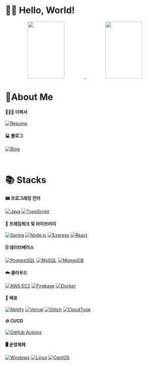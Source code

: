 # 👨‍💻 Hello, World! 

<p align="center">
  <a href="#" onclick="return false;" style="pointer-events: none;">
    <img src="https://github-readme-stats.vercel.app/api?username=vedivero&theme=gruvbox_light" width="48%" height="180"> 
  </a>
  <a href="#" style="pointer-events: none;">
    <img src="https://render.gitanimals.org/farms/vedivero" width="48%" height="180">
  </a>
</p>

<!--dark, radical, merko, gruvbox, tokyonight, onedark, cobalt, synthwave, highcontrast, dracula, gruvbox_light-->
<!--https://msyu1207.tistory.com/entry/git-profile-%EA%BE%B8%EB%AF%B8%EA%B8%B0-feat-badge-github-readme-stats-->

# 🙂About Me

#### 👨🏻‍💼 이력서
[![Resume](https://img.shields.io/badge/📄%20Resume-0078D6?style=for-the-badge&logo=microsoftword&logoColor=white)](https://resume-lee.netlify.app/)
#### 💻 블로그
[![Blog](https://img.shields.io/badge/✍️%20Blog-20C997?style=for-the-badge&logo=blogger&logoColor=white)](https://velog.io/@vedivero/posts)

<br>

# 📚 Stacks

#### 📟 프로그래밍 언어
[![Java](https://img.shields.io/badge/Java-F80000?style=for-the-badge&logo=openjdk&logoColor=white)]()
[![TypeScript](https://img.shields.io/badge/TypeScript-3178C6?style=for-the-badge&logo=typescript&logoColor=white)]()


#### 🚀 프레임워크 및 라이브러리
[![Spring](https://img.shields.io/badge/Spring-6DB33F?style=for-the-badge&logo=spring&logoColor=white)]()
[![Node.js](https://img.shields.io/badge/Node.js-339933?style=for-the-badge&logo=nodedotjs&logoColor=white)]()
[![Express](https://img.shields.io/badge/Express-000000?style=for-the-badge&logo=express&logoColor=white)]()
[![React](https://img.shields.io/badge/React-61DAFB?style=for-the-badge&logo=react&logoColor=black)]()

#### 🗄️ 데이터베이스
[![PostgreSQL](https://img.shields.io/badge/PostgreSQL-4169E1?style=for-the-badge&logo=postgresql&logoColor=white)]()
[![MySQL](https://img.shields.io/badge/MySQL-4479A1?style=for-the-badge&logo=mysql&logoColor=white)]()
[![MongoDB](https://img.shields.io/badge/MongoDB-47A248?style=for-the-badge&logo=mongodb&logoColor=white)]()

#### ☁️ 클라우드
[![AWS EC2](https://img.shields.io/badge/AWS%20EC2-FF9900?style=for-the-badge&logo=amazon-ec2&logoColor=white)]()
[![Firebase](https://img.shields.io/badge/Firebase-FFCA28?style=for-the-badge&logo=firebase&logoColor=black)]()
[![Docker](https://img.shields.io/badge/Docker-2496ED?style=for-the-badge&logo=docker&logoColor=white)]()

#### 🚀 배포
[![Netlify](https://img.shields.io/badge/Netlify-00C7B7?style=for-the-badge&logo=netlify&logoColor=white)]()
[![Vercel](https://img.shields.io/badge/Vercel-000000?style=for-the-badge&logo=vercel&logoColor=white)]()
[![Glitch](https://img.shields.io/badge/Glitch-2800ff?style=for-the-badge&logo=glitch&logoColor=white)]()
[![CloudType](https://img.shields.io/badge/CloudType-FF7800?style=for-the-badge&logo=amazonaws&logoColor=white)]()

#### ⚙️ CI/CD
[![GitHub Actions](https://img.shields.io/badge/GitHub%20Actions-2088FF?style=for-the-badge&logo=githubactions&logoColor=white)]()

#### 🖥️ 운영체제
[![Windows](https://img.shields.io/badge/Windows-0078D6?style=for-the-badge&logo=windows&logoColor=white)]()
[![Linux](https://img.shields.io/badge/Linux-FCC624?style=for-the-badge&logo=linux&logoColor=black)]()
[![CentOS](https://img.shields.io/badge/CentOS-262577?style=for-the-badge&logo=centos&logoColor=white)]()
